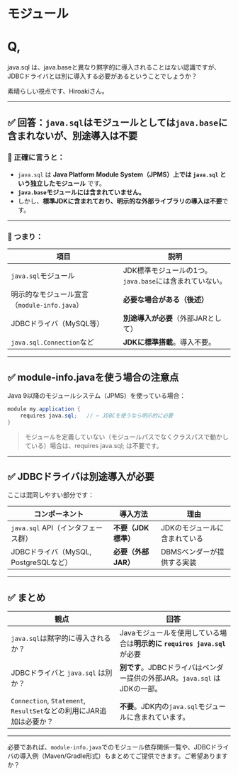 # モジュール

# Q,

java.sql は、java.baseと異なり黙字的に導入されることはない認識ですが、JDBCドライバとは別に導入する必要があるということでしょうか？

素晴らしい視点です、Hiroakiさん。

---

## ✅ 回答：`java.sql`は**モジュールとしては`java.base`に含まれないが、別途導入は不要**

### 🔹 正確に言うと：

- `java.sql` は **Java Platform Module System（JPMS）上では `java.sql` という独立したモジュール** です。
- **`java.base`モジュールには含まれていません。**
- しかし、**標準JDKに含まれており、明示的な外部ライブラリの導入は不要**です。

---

### 🔸 つまり：

| 項目 | 説明 |
| --- | --- |
| `java.sql`モジュール | JDK標準モジュールの1つ。`java.base`には含まれていない。 |
| 明示的なモジュール宣言（`module-info.java`） | **必要な場合がある（後述）** |
| JDBCドライバ（MySQL等） | **別途導入が必要**（外部JARとして） |
| `java.sql.Connection`など | **JDKに標準搭載**。導入不要。 |

---

## ✅ module-info.javaを使う場合の注意点

Java 9以降のモジュールシステム（JPMS）を使っている場合：

```java
module my.application {
    requires java.sql;   // ← JDBCを使うなら明示的に必要
}
```

> モジュールを定義していない（モジュールパスでなくクラスパスで動かしている）場合は、requires java.sql; は不要です。
> 

---

## ✅ JDBCドライバは別途導入が必要

ここは混同しやすい部分です：

| コンポーネント | 導入方法 | 理由 |
| --- | --- | --- |
| `java.sql` API（インタフェース群） | **不要（JDK標準）** | JDKのモジュールに含まれている |
| JDBCドライバ（MySQL, PostgreSQLなど） | **必要（外部JAR）** | DBMSベンダーが提供する実装 |

---

## ✅ まとめ

| 観点 | 回答 |
| --- | --- |
| `java.sql`は黙字的に導入されるか？ | Javaモジュールを使用している場合は**明示的に `requires java.sql`** が必要 |
| JDBCドライバと `java.sql` は別か？ | **別です**。JDBCドライバはベンダー提供の外部JAR。`java.sql` はJDKの一部。 |
| `Connection`, `Statement`, `ResultSet`などの利用にJAR追加は必要か？ | **不要**。JDK内の`java.sql`モジュールに含まれています。 |

---

必要であれば、`module-info.java`でのモジュール依存関係一覧や、JDBCドライバの導入例（Maven/Gradle形式）もまとめてご提供できます。ご希望ありますか？